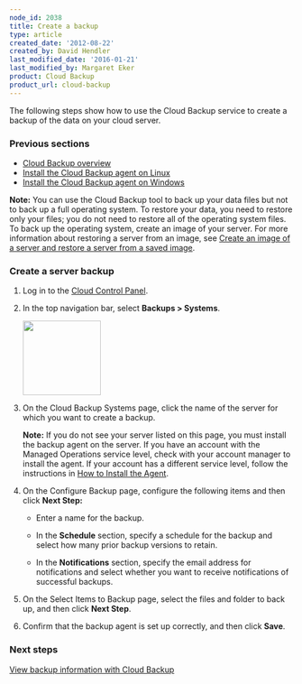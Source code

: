 ```yaml
---
node_id: 2038
title: Create a backup 
type: article
created_date: '2012-08-22'
created_by: David Hendler
last_modified_date: '2016-01-21'
last_modified_by: Margaret Eker
product: Cloud Backup
product_url: cloud-backup
---
```


The following steps show how to use the Cloud Backup service to create a
backup of the data on your cloud server.

### Previous sections

-   [Cloud Backup
    overview](/how-to/rackspace-cloud-backup-overview)
-   [Install the Cloud Backup agent on
    Linux](/how-to/rackspace-cloud-backup-install-the-agent-on-linux)
-   [Install the Cloud Backup agent on
    Windows](/how-to/rackspace-cloud-backup-install-the-agent-on-windows)

**Note:** You can use the Cloud Backup tool to back up your data files
but not to back up a full operating system. To restore your data, you
need to restore only your files; you do not need to restore all of the
operating system files. To back up the operating system, create an image
of your server. For more information about restoring a server from an
image, see [Create an image of a server and restore a server from a
saved
image](/how-to/create-an-image-of-a-server-and-restore-a-server-from-a-saved-image).

### Create a server backup

1.  Log in to the [Cloud Control
    Panel](https://mycloud.rackspace.com/).

2.  In the top navigation bar, select **Backups &gt; Systems**.

    <img src="https://8026b2e3760e2433679c-fffceaebb8c6ee053c935e8915a3fbe7.ssl.cf2.rackcdn.com/field/image/2038-1_0.png" width="138" height="132" />

3.  On the Cloud Backup Systems page, click the name of the server for
    which you want to create a backup.

    **Note:** If you do not see your server listed on this page, you
    must install the backup agent on the server. If you have an account
    with the Managed Operations service level, check with your account
    manager to install the agent. If your account has a different
    service level, follow the instructions in [How to Install the
    Agent](/how-to/rackspace-cloud-backup-install-the-agent-on-linux).

4.  On the Configure Backup page, configure the following items and then
    click **Next Step:**

    -   Enter a name for the backup.

    -   In the **Schedule** section, specify a schedule for the backup
        and select how many prior backup versions to retain.

    -   In the **Notifications** section, specify the email address for
        notifications and select whether you want to receive
        notifications of successful backups.


5.  On the Select Items to Backup page, select the files and folder to
    back up, and then click **Next Step**.

6.  Confirm that the backup agent is set up correctly, and then click
    **Save**.


### Next steps

[View backup information
with Cloud Backup](/how-to/rackspace-cloud-backup-view-backup-information)
